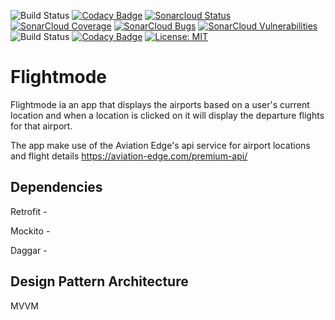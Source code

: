 ![Build Status](https://travis-ci.com/NalediMadlopha/flightmode.svg?branch=master) [![Codacy Badge](https://api.codacy.com/project/badge/Grade/cefb7435a7504eb4b581dc2c2d034ab7)](https://www.codacy.com/app/NalediMadlopha/flightmode?utm_source=github.com&amp;utm_medium=referral&amp;utm_content=NalediMadlopha/flightmode&amp;utm_campaign=Badge_Grade) [![Sonarcloud Status](https://sonarcloud.io/api/project_badges/measure?project=NalediMadlopha_flightmode&metric=alert_status)](https://sonarcloud.io/dashboard?id=NalediMadlopha_flightmode) [![SonarCloud Coverage](https://sonarcloud.io/api/project_badges/measure?project=NalediMadlopha_flightmode&metric=coverage)](https://sonarcloud.io/component_measures/metric/coverage/list?id=NalediMadlopha_flightmode) [![SonarCloud Bugs](https://sonarcloud.io/api/project_badges/measure?project=NalediMadlopha_flightmode&metric=bugs)](https://sonarcloud.io/component_measures/metric/reliability_rating/list?id=NalediMadlopha_flightmode) [![SonarCloud Vulnerabilities](https://sonarcloud.io/api/project_badges/measure?project=NalediMadlopha_flightmode&metric=vulnerabilities)](https://sonarcloud.io/component_measures/metric/security_rating/list?id=NalediMadlopha_flightmode) ![Build Status](https://travis-ci.com/NalediMadlopha/gart.svg?branch=master) [![Codacy Badge](https://api.codacy.com/project/badge/Grade/cefb7435a7504eb4b581dc2c2d034ab7)](https://www.codacy.com/app/NalediMadlopha/gart?utm_source=github.com&amp;utm_medium=referral&amp;utm_content=NalediMadlopha/gart&amp;utm_campaign=Badge_Grade) [![License: MIT](https://img.shields.io/badge/License-MIT-yellow.svg)](https://opensource.org/licenses/MIT)

# Flightmode

Flightmode ia an app that displays the  airports based on a user's current location and when a location is clicked on it will display the departure flights for that airport.   

The app make use of the Aviation Edge's api service for airport locations and flight details <https://aviation-edge.com/premium-api/>

## Dependencies 
  Retrofit - 
  
  Mockito - 
  
  Daggar - 
  
## Design Pattern Architecture
  MVVM
